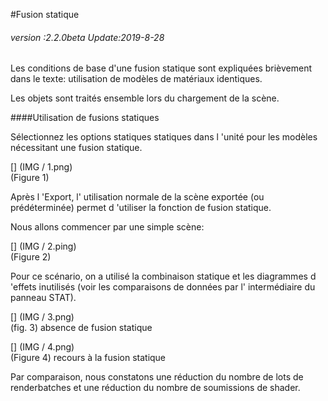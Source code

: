 #Fusion statique

###### *version :2.2.0beta   Update:2019-8-28*

Les conditions de base d'une fusion statique sont expliquées brièvement dans le texte: utilisation de modèles de matériaux identiques.

Les objets sont traités ensemble lors du chargement de la scène.

####Utilisation de fusions statiques

Sélectionnez les options statiques statiques dans l 'unité pour les modèles nécessitant une fusion statique.

[] (IMG / 1.png) <br > (Figure 1)

Après l 'Export, l' utilisation normale de la scène exportée (ou prédéterminée) permet d 'utiliser la fonction de fusion statique.

Nous allons commencer par une simple scène:

[] (IMG / 2.ping) <br > (Figure 2)

Pour ce scénario, on a utilisé la combinaison statique et les diagrammes d 'effets inutilisés (voir les comparaisons de données par l' intermédiaire du panneau STAT).

[] (IMG / 3.png) <br > (fig. 3) absence de fusion statique

[] (IMG / 4.png) <br > (Figure 4) recours à la fusion statique

Par comparaison, nous constatons une réduction du nombre de lots de renderbatches et une réduction du nombre de soumissions de shader.
